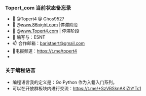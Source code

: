 ### Topert_com 当前状态备忘录
- 👋 @Topert4  @ Ghos9527
- 👀 @www.86night.com |停滞阶段
- 🌱 @www.Topert4.com | 停滞阶段
- 💞️ 缩写与：ESNT
- 📫 合作邮箱：baristaert@gmail.com
- 🌱电报频道：https://t.me/topert4
- 
### 关于编程语言 
-  编程语言我的定义是：Go Python 作为入籍入门系列。
-  可以在开放群板块内进行交流：https://t.me/+SzVBSknAKiZhYTc1

